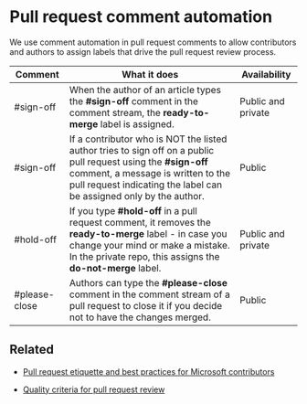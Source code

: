 # Pull request comment automation

We use comment automation in pull request comments to allow contributors and authors to assign labels that drive the pull request review process.

| Comment | What it does | Availability|
| -------- |-------------|-------------|
|#sign-off | When the author of an article types the **#sign-off** comment in the comment stream, the **ready-to-merge** label is assigned. | Public and private|
|#sign-off | If a contributor who is NOT the listed author tries to sign off on a public pull request using the **#sign-off** comment, a message is written to the pull request indicating the label can be assigned only by the author. | Public |
|#hold-off | If you type **#hold-off** in a pull request comment, it removes the **ready-to-merge** label - in case you change your mind or make a mistake. In the private repo, this assigns the **do-not-merge** label. | Public and private |
| #please-close	| Authors can type the **#please-close** comment in the comment stream of a pull request to close it if you decide not to have the changes merged. | Public |


## Related

- [Pull request etiquette and best practices for Microsoft contributors](contributor-guide-pull-request-etiquette.md)

- [Quality criteria for pull request review](contributor-guide-pr-criteria.md)
